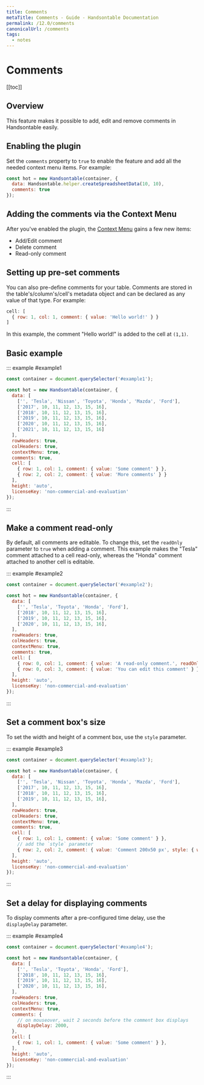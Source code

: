 ```yaml
---
title: Comments
metaTitle: Comments - Guide - Handsontable Documentation
permalink: /12.0/comments
canonicalUrl: /comments
tags:
  - notes
---
```


# Comments

[[toc]]

## Overview

This feature makes it possible to add, edit and remove comments in Handsontable easily.

## Enabling the plugin

Set the `comments` property to `true` to enable the feature and add all the needed context menu items. For example:

```js
const hot = new Handsontable(container, {
  data: Handsontable.helper.createSpreadsheetData(10, 10),
  comments: true
});
```

## Adding the comments via the Context Menu

After you've enabled the plugin, the [Context Menu](@/guides/accessories-and-menus/context-menu.md) gains a few new items:

* Add/Edit comment
* Delete comment
* Read-only comment

## Setting up pre-set comments

You can also pre-define comments for your table. Comments are stored in the table's/column's/cell's metadata object and can be declared as any value of that type. For example:

```js
cell: [
  { row: 1, col: 1, comment: { value: 'Hello world!' } }
]
```

In this example, the comment "Hello world!" is added to the cell at `(1,1)`.

## Basic example

::: example #example1
```js
const container = document.querySelector('#example1');

const hot = new Handsontable(container, {
  data: [
    ['', 'Tesla', 'Nissan', 'Toyota', 'Honda', 'Mazda', 'Ford'],
    ['2017', 10, 11, 12, 13, 15, 16],
    ['2018', 10, 11, 12, 13, 15, 16],
    ['2019', 10, 11, 12, 13, 15, 16],
    ['2020', 10, 11, 12, 13, 15, 16],
    ['2021', 10, 11, 12, 13, 15, 16]
  ],
  rowHeaders: true,
  colHeaders: true,
  contextMenu: true,
  comments: true,
  cell: [
    { row: 1, col: 1, comment: { value: 'Some comment' } },
    { row: 2, col: 2, comment: { value: 'More comments' } }
  ],
  height: 'auto',
  licenseKey: 'non-commercial-and-evaluation'
});
```
:::

## Make a comment read-only

By default, all comments are editable. To change this, set the `readOnly` parameter to `true` when adding a comment. This example makes the "Tesla" comment attached to a cell read-only, whereas the "Honda" comment attached to another cell is editable.

::: example #example2
```js
const container = document.querySelector('#example2');

const hot = new Handsontable(container, {
  data: [
    ['', 'Tesla', 'Toyota', 'Honda', 'Ford'],
    ['2018', 10, 11, 12, 13, 15, 16],
    ['2019', 10, 11, 12, 13, 15, 16],
    ['2020', 10, 11, 12, 13, 15, 16],
  ],
  rowHeaders: true,
  colHeaders: true,
  contextMenu: true,
  comments: true,
  cell: [
    { row: 0, col: 1, comment: { value: 'A read-only comment.', readOnly: true } },
    { row: 0, col: 3, comment: { value: 'You can edit this comment' } }
  ],
  height: 'auto',
  licenseKey: 'non-commercial-and-evaluation'
});
```
:::

## Set a comment box's size

To set the width and height of a comment box, use the `style` parameter.

::: example #example3
```js
const container = document.querySelector('#example3');

const hot = new Handsontable(container, {
  data: [
    ['', 'Tesla', 'Nissan', 'Toyota', 'Honda', 'Mazda', 'Ford'],
    ['2017', 10, 11, 12, 13, 15, 16],
    ['2018', 10, 11, 12, 13, 15, 16],
    ['2019', 10, 11, 12, 13, 15, 16],
  ],
  rowHeaders: true,
  colHeaders: true,
  contextMenu: true,
  comments: true,
  cell: [
    { row: 1, col: 1, comment: { value: 'Some comment' } },
    // add the `style` parameter
    { row: 2, col: 2, comment: { value: 'Comment 200x50 px', style: { width: 200, height: 50 } } }
  ],
  height: 'auto',
  licenseKey: 'non-commercial-and-evaluation'
});
```
:::

## Set a delay for displaying comments

To display comments after a pre-configured time delay, use the `displayDelay` parameter.

::: example #example4
```js
const container = document.querySelector('#example4');

const hot = new Handsontable(container, {
  data: [
    ['', 'Tesla', 'Toyota', 'Honda', 'Ford'],
    ['2018', 10, 11, 12, 13, 15, 16],
    ['2019', 10, 11, 12, 13, 15, 16],
    ['2020', 10, 11, 12, 13, 15, 16],
  ],
  rowHeaders: true,
  colHeaders: true,
  contextMenu: true,
  comments: { 
    // on mouseover, wait 2 seconds before the comment box displays
    displayDelay: 2000,
  },
  cell: [
    { row: 1, col: 1, comment: { value: 'Some comment' } },
  ],
  height: 'auto',
  licenseKey: 'non-commercial-and-evaluation'
});
```
:::
